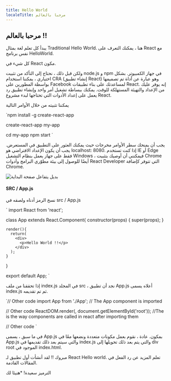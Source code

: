 ```yaml
---
title: Hello World
localeTitle: مرحبا بالعالم
---
```

## مرحبا بالعالم !!

يبدأ كل تعلم لغة بمثال Traditional Hello World. هنا ، يمكنك التعرف على React مع نفس برنامج HelloWorld.

كل شيء في React مكون.

ولكن قبل ذلك ، نحتاج إلى التأكد من تثبيت node.js و npm في جهاز الكمبيوتر. بشكل اختياري ، يمكننا استخدام CRA (إنشاء تطبيق React) وهو عبارة عن أداة تم تصميمها بواسطة المطورين على Facebook لمساعدتك على بناء تطبيقات React. إنه يوفر عليك من الإعداد والتهيئة المستهلكة للوقت. يمكنك ببساطة تشغيل أمر واحد وإنشاء تطبيق رد يعمل على إعداد الأدوات التي تحتاجها لبدء مشروع React.

يمكننا تثبيته من خلال الأوامر التالية

 `npm install -g create-react-app 
 
 create-react-app my-app 
 
 cd my-app 
 npm start 
` 

يجب أن يمنحك سطر الأوامر مخرجات حيث يمكنك العثور على التطبيق في المستعرض. يجب أن يكون الإعداد الافتراضي هو localhost: 8080. إذا كنت تستخدم IE أو Edge فقط على جهاز يعمل بنظام التشغيل Windows ، فيمكنني أن أوصيك بتثبيت Chrome أيضًا للوصول إلى بيئة مطوّري البرامج وأدوات React Developer التي تتوفر كإضافة Chrome.

![بديل يتفاعل صفحة البداية](https://cdn-images-1.medium.com/max/800/1*Qcry5pCXIy2KeNRsq3w7Bg.png)

#### SRC / App.js

نسخ الرمز أدناه ولصقه في src / App.js

 `  import React from 'react'; 
 
  class App extends React.Component{ 
    constructor(props) { 
      super(props); 
    } 
 
    render(){ 
      return( 
        <div> 
          <p>Hello World !!</p> 
        </div> 
      ); 
    } 
  } 
 
  export default App; 
` 

إذا تحققنا من ملف index.js في المجلد src ، نجد أن تطبيق App.js أعلاه يسمى index.js ثم تم تقديمه.

 `// Other code 
 import App from './App'; // The App component is imported 
 
 // Other code 
 ReactDOM.render(<App />, 
 document.getElementById('root'));  //The <App /> is the way components are called in react after importing them 
 
 // Other code 
` 

في ما سبق ، يسمى App.js بمكون. عادة ، نقوم بعمل مكونات متعددة ونضعها معًا في App.js والتي سيتم بعد ذلك تقديمها في index.js والتي يتم بعد ذلك تحويلها إلى div root الموجود في index.html.

مبروك !! لقد أنشأت أول تطبيق لـ React Hello world. تعلم المزيد عن رد الفعل في المقالات القادمة.

الترميز سعيدة!
*هنيئا لك
